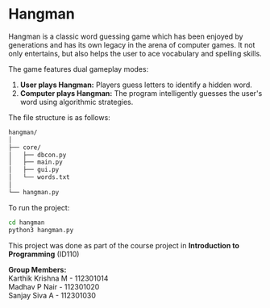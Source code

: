 # Hangman
Hangman is a classic word guessing game which has been enjoyed by generations and has its own legacy in the arena of computer games. It not only entertains, but also helps the user to ace vocabulary and spelling skills. 
<br>

The game features dual gameplay modes:
1) **User plays Hangman:** Players guess letters to identify a hidden word.
2) **Computer plays Hangman:** The program intelligently guesses the user's word using algorithmic strategies.

The file structure is as follows:

```txt
hangman/
│
├── core/
│   ├── dbcon.py
│   ├── main.py
│   ├── gui.py
│   └── words.txt
│
└── hangman.py
```

To run the project:
```bash
cd hangman
python3 hangman.py
```

This project was done as part of the course project in **Introduction to Programming** (ID110)

**Group Members:**
<br>
Karthik Krishna M - 112301014
<br>
Madhav P Nair - 112301020
<br>
Sanjay Siva A - 112301030
